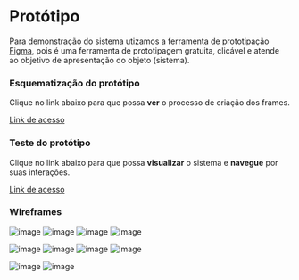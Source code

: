 
# Protótipo

Para demonstração do sistema utizamos a ferramenta de prototipação [Figma](https://www.figma.com/files/recent?fuid=949416797562294681), pois é uma ferramenta de prototipagem gratuita, clicável e atende ao objetivo de apresentação do objeto (sistema). 

### Esquematização do protótipo 
Clique no link abaixo para que possa **ver** o processo de criação dos frames. 

[Link de acesso](https://www.figma.com/file/Xc3ohIyWmEBqT58cfnHowK/UX?node-id=0%3A1)

### Teste do protótipo  
Clique no link abaixo para que possa **visualizar** o sistema e **navegue** por suas interações. 

[Link de acesso](https://www.figma.com/proto/Xc3ohIyWmEBqT58cfnHowK/UX---Projeto-Final?node-id=11%3A4&scaling=scale-down&page-id=0%3A1&starting-point-node-id=11%3A4)

### Wireframes

![image](https://user-images.githubusercontent.com/48606497/187008061-7e13886b-c359-4409-b0e5-39031212a855.png)
![image](https://user-images.githubusercontent.com/48606497/187008073-37a6abec-f871-46e6-94c9-875b0ca6ec80.png)
![image](https://user-images.githubusercontent.com/48606497/187008120-f81355a0-ce32-45ab-8dde-20deede91476.png)
![image](https://user-images.githubusercontent.com/48606497/187008126-878bcef2-c784-4045-83d6-e8bdb7b9877c.png)

![image](https://user-images.githubusercontent.com/48606497/187008085-319c7086-97a4-4991-a3e3-06b22f512935.png)
![image](https://user-images.githubusercontent.com/48606497/187008093-1f61bf6b-9a0d-4db5-9071-c39a5e003f36.png)
![image](https://user-images.githubusercontent.com/48606497/187008196-69b68d2a-80ef-4465-9c55-2d1b142a34d6.png)
![image](https://user-images.githubusercontent.com/48606497/187008114-33939def-7cf1-434b-9253-24d9f7e56767.png)

![image](https://user-images.githubusercontent.com/48606497/187008135-7a5b1cd4-4bc6-4af3-84be-d5de1da8fb14.png)
![image](https://user-images.githubusercontent.com/48606497/187008170-c45cf79a-e0d0-449a-af8e-488b78c5f8d0.png)

